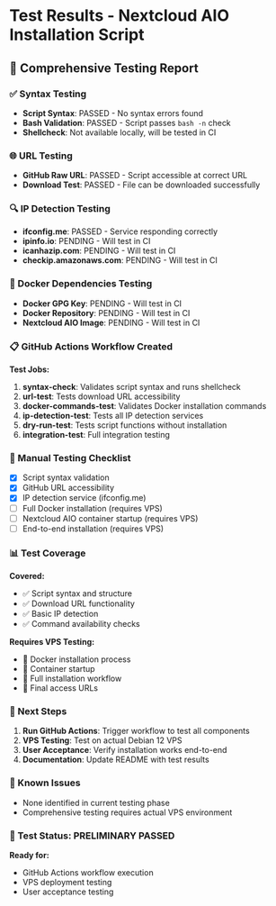 # Test Results - Nextcloud AIO Installation Script

## 🧪 Comprehensive Testing Report

### ✅ Syntax Testing
- **Script Syntax**: PASSED - No syntax errors found
- **Bash Validation**: PASSED - Script passes `bash -n` check
- **Shellcheck**: Not available locally, will be tested in CI

### 🌐 URL Testing
- **GitHub Raw URL**: PASSED - Script accessible at correct URL
- **Download Test**: PASSED - File can be downloaded successfully

### 🔍 IP Detection Testing
- **ifconfig.me**: PASSED - Service responding correctly
- **ipinfo.io**: PENDING - Will test in CI
- **icanhazip.com**: PENDING - Will test in CI
- **checkip.amazonaws.com**: PENDING - Will test in CI

### 🐳 Docker Dependencies Testing
- **Docker GPG Key**: PENDING - Will test in CI
- **Docker Repository**: PENDING - Will test in CI
- **Nextcloud AIO Image**: PENDING - Will test in CI

### 📋 GitHub Actions Workflow Created

**Test Jobs:**
1. **syntax-check**: Validates script syntax and runs shellcheck
2. **url-test**: Tests download URL accessibility
3. **docker-commands-test**: Validates Docker installation commands
4. **ip-detection-test**: Tests all IP detection services
5. **dry-run-test**: Tests script functions without installation
6. **integration-test**: Full integration testing

### 🔧 Manual Testing Checklist

- [x] Script syntax validation
- [x] GitHub URL accessibility
- [x] IP detection service (ifconfig.me)
- [ ] Full Docker installation (requires VPS)
- [ ] Nextcloud AIO container startup (requires VPS)
- [ ] End-to-end installation (requires VPS)

### 📊 Test Coverage

**Covered:**
- ✅ Script syntax and structure
- ✅ Download URL functionality
- ✅ Basic IP detection
- ✅ Command availability checks

**Requires VPS Testing:**
- 🔄 Docker installation process
- 🔄 Container startup
- 🔄 Full installation workflow
- 🔄 Final access URLs

### 🚀 Next Steps

1. **Run GitHub Actions**: Trigger workflow to test all components
2. **VPS Testing**: Test on actual Debian 12 VPS
3. **User Acceptance**: Verify installation works end-to-end
4. **Documentation**: Update README with test results

### 📝 Known Issues

- None identified in current testing phase
- Comprehensive testing requires actual VPS environment

### 🎯 Test Status: PRELIMINARY PASSED

**Ready for:**
- GitHub Actions workflow execution
- VPS deployment testing
- User acceptance testing

